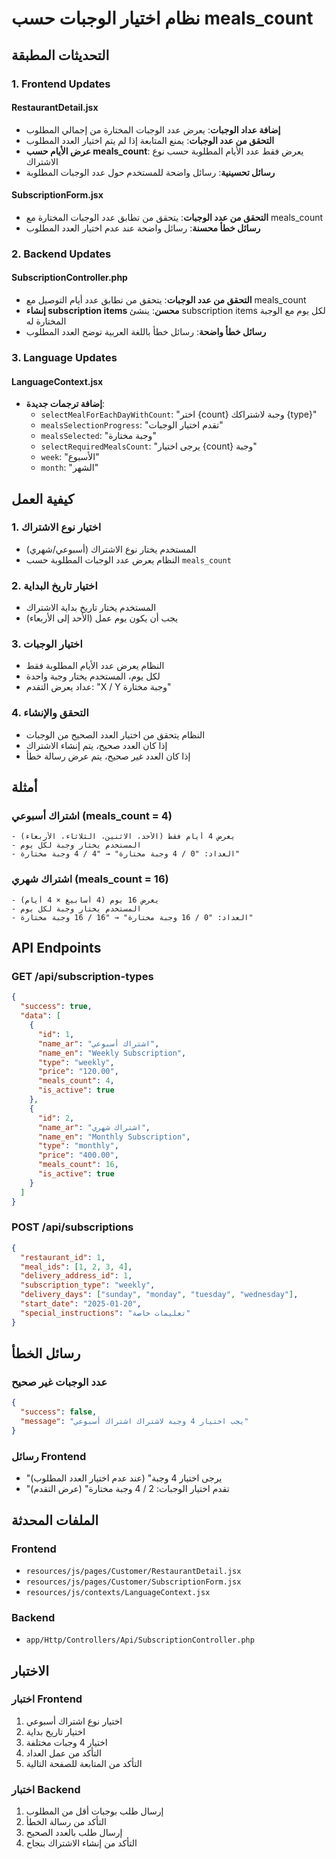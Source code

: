 # نظام اختيار الوجبات حسب meals_count

## التحديثات المطبقة

### 1. Frontend Updates

#### RestaurantDetail.jsx
- **إضافة عداد الوجبات**: يعرض عدد الوجبات المختارة من إجمالي المطلوب
- **التحقق من عدد الوجبات**: يمنع المتابعة إذا لم يتم اختيار العدد المطلوب
- **عرض الأيام حسب meals_count**: يعرض فقط عدد الأيام المطلوبة حسب نوع الاشتراك
- **رسائل تحسينية**: رسائل واضحة للمستخدم حول عدد الوجبات المطلوبة

#### SubscriptionForm.jsx
- **التحقق من عدد الوجبات**: يتحقق من تطابق عدد الوجبات المختارة مع meals_count
- **رسائل خطأ محسنة**: رسائل واضحة عند عدم اختيار العدد المطلوب

### 2. Backend Updates

#### SubscriptionController.php
- **التحقق من عدد الوجبات**: يتحقق من تطابق عدد أيام التوصيل مع meals_count
- **إنشاء subscription items محسن**: ينشئ subscription items لكل يوم مع الوجبة المختارة له
- **رسائل خطأ واضحة**: رسائل خطأ باللغة العربية توضح العدد المطلوب

### 3. Language Updates

#### LanguageContext.jsx
- **إضافة ترجمات جديدة**:
  - `selectMealForEachDayWithCount`: "اختر {count} وجبة لاشتراكك {type}"
  - `mealsSelectionProgress`: "تقدم اختيار الوجبات"
  - `mealsSelected`: "وجبة مختارة"
  - `selectRequiredMealsCount`: "يرجى اختيار {count} وجبة"
  - `week`: "الأسبوع"
  - `month`: "الشهر"

## كيفية العمل

### 1. اختيار نوع الاشتراك
- المستخدم يختار نوع الاشتراك (أسبوعي/شهري)
- النظام يعرض عدد الوجبات المطلوبة حسب `meals_count`

### 2. اختيار تاريخ البداية
- المستخدم يختار تاريخ بداية الاشتراك
- يجب أن يكون يوم عمل (الأحد إلى الأربعاء)

### 3. اختيار الوجبات
- النظام يعرض عدد الأيام المطلوبة فقط
- لكل يوم، المستخدم يختار وجبة واحدة
- عداد يعرض التقدم: "X / Y وجبة مختارة"

### 4. التحقق والإنشاء
- النظام يتحقق من اختيار العدد الصحيح من الوجبات
- إذا كان العدد صحيح، يتم إنشاء الاشتراك
- إذا كان العدد غير صحيح، يتم عرض رسالة خطأ

## أمثلة

### اشتراك أسبوعي (meals_count = 4)
```
- يعرض 4 أيام فقط (الأحد، الاثنين، الثلاثاء، الأربعاء)
- المستخدم يختار وجبة لكل يوم
- العداد: "0 / 4 وجبة مختارة" → "4 / 4 وجبة مختارة"
```

### اشتراك شهري (meals_count = 16)
```
- يعرض 16 يوم (4 أسابيع × 4 أيام)
- المستخدم يختار وجبة لكل يوم
- العداد: "0 / 16 وجبة مختارة" → "16 / 16 وجبة مختارة"
```

## API Endpoints

### GET /api/subscription-types
```json
{
  "success": true,
  "data": [
    {
      "id": 1,
      "name_ar": "اشتراك أسبوعي",
      "name_en": "Weekly Subscription",
      "type": "weekly",
      "price": "120.00",
      "meals_count": 4,
      "is_active": true
    },
    {
      "id": 2,
      "name_ar": "اشتراك شهري",
      "name_en": "Monthly Subscription",
      "type": "monthly",
      "price": "400.00",
      "meals_count": 16,
      "is_active": true
    }
  ]
}
```

### POST /api/subscriptions
```json
{
  "restaurant_id": 1,
  "meal_ids": [1, 2, 3, 4],
  "delivery_address_id": 1,
  "subscription_type": "weekly",
  "delivery_days": ["sunday", "monday", "tuesday", "wednesday"],
  "start_date": "2025-01-20",
  "special_instructions": "تعليمات خاصة"
}
```

## رسائل الخطأ

### عدد الوجبات غير صحيح
```json
{
  "success": false,
  "message": "يجب اختيار 4 وجبة لاشتراك اشتراك أسبوعي"
}
```

### رسائل Frontend
- "يرجى اختيار 4 وجبة" (عند عدم اختيار العدد المطلوب)
- "تقدم اختيار الوجبات: 2 / 4 وجبة مختارة" (عرض التقدم)

## الملفات المحدثة

### Frontend
- `resources/js/pages/Customer/RestaurantDetail.jsx`
- `resources/js/pages/Customer/SubscriptionForm.jsx`
- `resources/js/contexts/LanguageContext.jsx`

### Backend
- `app/Http/Controllers/Api/SubscriptionController.php`

## الاختبار

### اختبار Frontend
1. اختيار نوع اشتراك أسبوعي
2. اختيار تاريخ بداية
3. اختيار 4 وجبات مختلفة
4. التأكد من عمل العداد
5. التأكد من المتابعة للصفحة التالية

### اختبار Backend
1. إرسال طلب بوجبات أقل من المطلوب
2. التأكد من رسالة الخطأ
3. إرسال طلب بالعدد الصحيح
4. التأكد من إنشاء الاشتراك بنجاح
